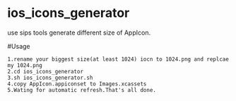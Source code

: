 # ios_icons_generator
use sips tools generate different size of AppIcon.

#Usage
```
1.rename your biggest size(at least 1024) iocn to 1024.png and replcae my 1024.png
2.cd ios_icons_generator
3.sh ios_icons_generator.sh
4.copy AppIcon.appiconset to Images.xcassets
5.Wating for automatic refresh.That's all done.

